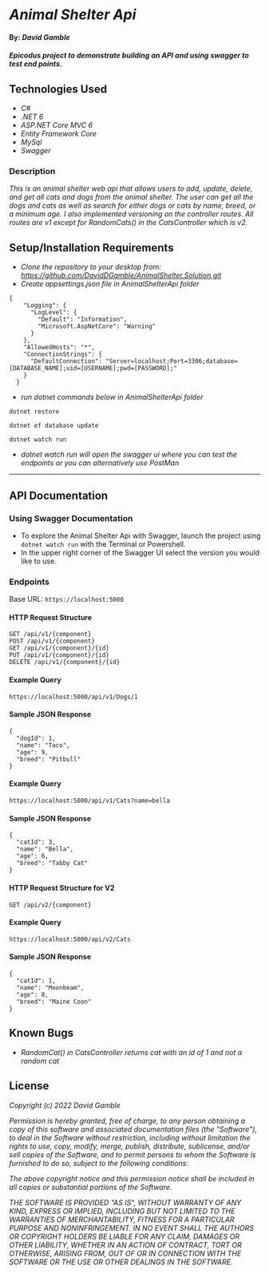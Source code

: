 # _Animal Shelter Api_

#### By: _**David Gamble**_

#### _Epicodus project to demonstrate building an API and using swagger to test end points._

## Technologies Used

* _C#_
* _.NET 6_
* _ASP.NET Core MVC 6_
* _Entity Framework Core_
* _MySql_
* _Swagger_

### Description

_This is an animal shelter web api that allows users to add, update, delete, and get all cats and dogs from the animal shelter.  The user can get all the dogs and cats as well as search for either dogs or cats by name, breed, or a minimum age.  I also implemented versioning on the controller routes.  All routes are v1 except for RandomCats() in the CatsController which is v2._

## Setup/Installation Requirements

* _Clone the repository to your desktop from: https://github.com/DavidDGamble/AnimalShelter.Solution.git_
* _Create appsettings.json file in AnimalShelterApi folder_
```
{
    "Logging": {
      "LogLevel": {
        "Default": "Information",
        "Microsoft.AspNetCore": "Warning"
      }
    },
    "AllowedHosts": "*",
    "ConnectionStrings": {
      "DefaultConnection": "Server=localhost;Port=3306;database=[DATABASE_NAME];uid=[USERNAME];pwd=[PASSWORD];"
    }
  }
```
* _run dotnet commands below in AnimalShelterApi folder_
```
dotnet restore
```
```
dotnet ef database update
```
```
dotnet watch run
```
* _dotnet watch run will open the swagger ui where you can test the endpoints or you can alternatively use PostMan_
------------------------------

## API Documentation

### Using Swagger Documentation 

* To explore the Animal Shelter Api with Swagger, launch the project using `dotnet watch run` with the Terminal or Powershell.
* In the upper right corner of the Swagger UI select the version you would like to use.

### Endpoints
Base URL: `https://localhost:5000`

#### HTTP Request Structure
```
GET /api/v1/{component}
POST /api/v1/{component}
GET /api/v1/{component}/{id}
PUT /api/v1/{component}/{id}
DELETE /api/v1/{component}/{id}
```

#### Example Query
```
https://localhost:5000/api/v1/Dogs/1
```

#### Sample JSON Response
```
{
  "dogId": 1,
  "name": "Taco",
  "age": 9,
  "breed": "Pitbull"
} 
```

#### Example Query
```
https://localhost:5000/api/v1/Cats?name=bella
```

#### Sample JSON Response
``` 
{
  "catId": 3,
  "name": "Bella",
  "age": 6,
  "breed": "Tabby Cat"
}
```

#### HTTP Request Structure for V2
```
GET /api/v2/{component}
```

#### Example Query
```
https://localhost:5000/api/v2/Cats
```

#### Sample JSON Response
``` 
{
  "catId": 1,
  "name": "Moonbeam",
  "age": 8,
  "breed": "Maine Coon"
}
```

## Known Bugs

* _RandomCat() in CatsController returns cat with an id of 1 and not a random cat_

## License

_Copyright (c) 2022 David Gamble_

_Permission is hereby granted, free of charge, to any person obtaining a copy of this software and associated documentation files (the "Software"), to deal in the Software without restriction, including without limitation the rights to use, copy, modify, merge, publish, distribute, sublicense, and/or sell copies of the Software, and to permit persons to whom the Software is furnished to do so, subject to the following conditions:_

_The above copyright notice and this permission notice shall be included in all copies or substantial portions of the Software._

_THE SOFTWARE IS PROVIDED "AS IS", WITHOUT WARRANTY OF ANY KIND, EXPRESS OR IMPLIED, INCLUDING BUT NOT LIMITED TO THE WARRANTIES OF MERCHANTABILITY, FITNESS FOR A PARTICULAR PURPOSE AND NONINFRINGEMENT. IN NO EVENT SHALL THE AUTHORS OR COPYRIGHT HOLDERS BE LIABLE FOR ANY CLAIM, DAMAGES OR OTHER LIABILITY, WHETHER IN AN ACTION OF CONTRACT, TORT OR OTHERWISE, ARISING FROM, OUT OF OR IN CONNECTION WITH THE SOFTWARE OR THE USE OR OTHER DEALINGS IN THE SOFTWARE._
